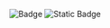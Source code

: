 ![Badge](https://cp-logo.vercel.app/atcoder/yudai25n)
![Static Badge](https://img.shields.io/badge/X-%40gcc_yudai25n-blue?link=https%3A%2F%2Ftwitter.com%2Fgcc_yudai25n)

<!--
**neko3141592/neko3141592** is a ✨ _special_ ✨ repository because its `README.md` (this file) appears on your GitHub profile.

Here are some ideas to get you started:

- 🔭 I’m currently working on ...
- 🌱 I’m currently learning ...
- 👯 I’m looking to collaborate on ...
- 🤔 I’m looking for help with ...
- 💬 Ask me about ...
- 📫 How to reach me: ...
- 😄 Pronouns: ...
- ⚡ Fun fact: ...
-->
